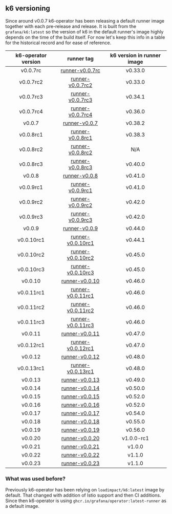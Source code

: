 ## k6 versioning

Since around v0.0.7 k6-operator has been releasing a default runner image together with each pre-release and release. It is built from the `grafana/k6:latest` so the version of k6 in the default runner's image highly depends on the time of the build itself. For now let's keep this info in a table for the historical record and for ease of reference.

| k6-operator version | runner tag | k6 version in runner image |
|:-------------------:|:----------:|:--------------------------:|
| v0.0.7rc            | [runner-v0.0.7rc](ghcr.io/grafana/operator:runner-v0.0.7rc)   | v0.33.0 |
| v0.0.7rc2           | [runner-v0.0.7rc2](ghcr.io/grafana/operator:runner-v0.0.7rc2) | v0.33.0 |
| v0.0.7rc3           | [runner-v0.0.7rc3](ghcr.io/grafana/operator:runner-v0.0.7rc3) | v0.34.1 |
| v0.0.7rc4           | [runner-v0.0.7rc4](ghcr.io/grafana/operator:runner-v0.0.7rc4) | v0.36.0 |
| v0.0.7              | [runner-v0.0.7](ghcr.io/grafana/operator:runner-v0.0.7)       | v0.38.2 |
| v0.0.8rc1           | [runner-v0.0.8rc1](ghcr.io/grafana/operator:runner-v0.0.8rc1) | v0.38.3 |
| v0.0.8rc2           | [runner-v0.0.8rc2](ghcr.io/grafana/operator:runner-v0.0.8rc2) |   N/A   |
| v0.0.8rc3           | [runner-v0.0.8rc3](ghcr.io/grafana/operator:runner-v0.0.8rc3) | v0.40.0 |
| v0.0.8              | [runner-v0.0.8](ghcr.io/grafana/operator:runner-v0.0.8)       | v0.41.0 |
| v0.0.9rc1           | [runner-v0.0.9rc1](ghcr.io/grafana/operator:runner-v0.0.9rc1) | v0.41.0 |
| v0.0.9rc2           | [runner-v0.0.9rc2](ghcr.io/grafana/operator:runner-v0.0.9rc2) | v0.42.0 |
| v0.0.9rc3           | [runner-v0.0.9rc3](ghcr.io/grafana/operator:runner-v0.0.9rc3) | v0.42.0 |
| v0.0.9              | [runner-v0.0.9](ghcr.io/grafana/operator:runner-v0.0.9)       | v0.44.0 |
| v0.0.10rc1          | [runner-v0.0.10rc1](ghcr.io/grafana/operator:runner-v0.0.10rc1)     | v0.44.1 |
| v0.0.10rc2          | [runner-v0.0.10rc2](ghcr.io/grafana/operator:runner-v0.0.10rc2)     | v0.45.0 |
| v0.0.10rc3          | [runner-v0.0.10rc3](ghcr.io/grafana/k6-operator:runner-v0.0.10rc3)  | v0.45.0 |
| v0.0.10             | [runner-v0.0.10](ghcr.io/grafana/k6-operator:runner-v0.0.10)        | v0.46.0 |
| v0.0.11rc1          | [runner-v0.0.11rc1](ghcr.io/grafana/k6-operator:runner-v0.0.11rc1)     | v0.46.0 |
| v0.0.11rc2          | [runner-v0.0.11rc2](ghcr.io/grafana/k6-operator:runner-v0.0.11rc2)     | v0.46.0 |
| v0.0.11rc3          | [runner-v0.0.11rc3](ghcr.io/grafana/k6-operator:runner-v0.0.11rc3)     | v0.46.0 |
| v0.0.11             | [runner-v0.0.11](ghcr.io/grafana/k6-operator:runner-v0.0.11)           | v0.47.0 |
| v0.0.12rc1          | [runner-v0.0.12rc1](ghcr.io/grafana/k6-operator:runner-v0.0.12rc1)     | v0.47.0 |
| v0.0.12             | [runner-v0.0.12](ghcr.io/grafana/k6-operator:runner-v0.0.12)           | v0.48.0 |
| v0.0.13rc1          | [runner-v0.0.13rc1](ghcr.io/grafana/k6-operator:runner-v0.0.13rc1)     | v0.48.0 |
| v0.0.13             | [runner-v0.0.13](ghcr.io/grafana/k6-operator:runner-v0.0.13)           | v0.49.0 |
| v0.0.14             | [runner-v0.0.14](ghcr.io/grafana/k6-operator:runner-v0.0.14)           | v0.50.0 |
| v0.0.15             | [runner-v0.0.15](ghcr.io/grafana/k6-operator:runner-v0.0.15)           | v0.52.0 |
| v0.0.16             | [runner-v0.0.16](ghcr.io/grafana/k6-operator:runner-v0.0.16)           | v0.52.0 |
| v0.0.17             | [runner-v0.0.17](ghcr.io/grafana/k6-operator:runner-v0.0.17)           | v0.54.0 |
| v0.0.18             | [runner-v0.0.18](ghcr.io/grafana/k6-operator:runner-v0.0.18)           | v0.55.0 |
| v0.0.19             | [runner-v0.0.19](ghcr.io/grafana/k6-operator:runner-v0.0.19)           | v0.56.0 |
| v0.0.20             | [runner-v0.0.20](ghcr.io/grafana/k6-operator:runner-v0.0.20)           | v1.0.0-rc1 |
| v0.0.21             | [runner-v0.0.21](ghcr.io/grafana/k6-operator:runner-v0.0.21)           | v1.0.0 |
| v0.0.22             | [runner-v0.0.22](ghcr.io/grafana/k6-operator:runner-v0.0.22)           | v1.1.0 |
| v0.0.23             | [runner-v0.0.23](ghcr.io/grafana/k6-operator:runner-v0.0.23)           | v1.1.0 |

### What was used before?

Previously k6-operator has been relying on `loadimpact/k6:latest` image by default. That changed with addition of Istio support and then CI additions. Since then k6-operator is using `ghcr.io/grafana/operator:latest-runner` as a default image.